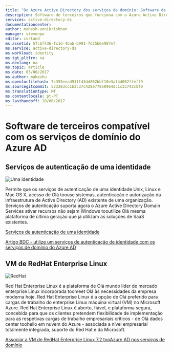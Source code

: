 ```yaml
---
title: "Do Azure Active Directory dos serviços de domínio: Software de terceiros compatíveis | Microsoft Docs"
description: Software de terceiros que funciona com o Azure Active Directory Domain Services
services: active-directory-ds
documentationcenter: 
author: mahesh-unnikrishnan
manager: stevenpo
editor: curtand
ms.assetid: 57cbf436-fc1d-4bab-b991-7d25b6e987ef
ms.service: active-directory-ds
ms.workload: identity
ms.tgt_pltfrm: na
ms.devlang: na
ms.topic: article
ms.date: 03/06/2017
ms.author: maheshu
ms.openlocfilehash: 7c393eead91ff43dd862bbf10e3af44062ffeff9
ms.sourcegitcommit: 523283cc1b3c37c428e77850964dc1c33742c5f0
ms.translationtype: MT
ms.contentlocale: pt-PT
ms.lasthandoff: 10/06/2017
---
```

# <a name="third-party-software-compatible-with-azure-ad-domain-services"></a>Software de terceiros compatível com os serviços de domínio do Azure AD

## <a name="one-identity-authentication-services"></a>Serviços de autenticação de uma identidade

![Uma identidade](./media/compatible-software-icons/OneIdentity.png)

Permite que os serviços de autenticação de uma identidade Unix, Linux e Mac OS X, acesso de Olá toouse sistemas, autenticação e autorização da infraestrutura de Active Directory (AD) existente de uma organização. Serviços de autenticação suporta agora o Azure Active Directory Domain Services ativar recursos não sejam Windows tooutilize Olá mesma plataforma de última geração que já utilizam as soluções de SaaS existentes.

[Serviços de autenticação de uma identidade](https://www.quest.com/products/authentication-services/)

[Artigo BDC - utilize um serviços de autenticação de identidade com os serviços de domínio do Azure AD](https://support.quest.com/authentication-services/kb/208427)


## <a name="redhat-enterprise-linux"></a>VM de RedHat Enterprise Linux

![RedHat](./media/compatible-software-icons/RedHat.png)

Red Hat Enterprise Linux é a plataforma de Olá mundo líder de mercado enterprise Linux incorporada toomeet Olá às necessidades da empresa moderna hoje. Red Hat Enterprise Linux é a opção de Olá preferido para cargas de trabalho do enterprise Linux máquina virtual (VM) no Microsoft Azure. Red Hat Enterprise Linux é aberto, fiável, e plataforma segura, concebida para que os clientes pretendem flexibilidade de implementação para as respetivas cargas de trabalho empresariais críticos - de Olá dados center toohello em nuvem do Azure - associada a nível empresarial totalmente integrada, suporte do Red Hat e da Microsoft.

[Associar a VM de RedHat Enterprise Linux 7.2 tooAzure AD nos serviços de domínio](active-directory-ds-admin-guide-join-rhel-linux-vm.md)
